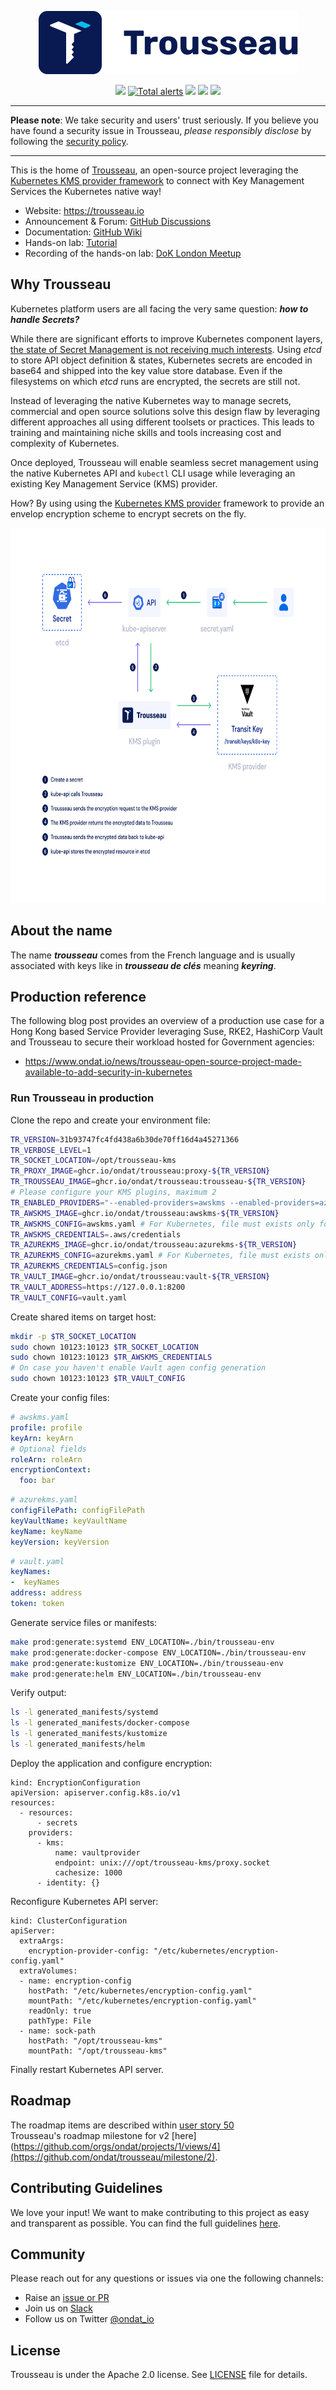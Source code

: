 
<p align="center">
    <img src="https://github.com/ondat/trousseau/blob/main/assets/logo-horizontal.png" >
</p>
<p align="center">
    <a href="https://goreportcard.com/report/github.com/ondat/trousseau">
        <img src="https://goreportcard.com/badge/github.com/ondat/trousseau" /></a>
    <a href="https://lgtm.com/projects/g/ondat/trousseau/alerts/">
        <img alt="Total alerts" src="https://img.shields.io/lgtm/alerts/g/ondat/trousseau.svg?logo=lgtm&logoWidth=18"/></a>
    <a href="https://github.com/ondat/trousseau/actions/workflows/e2e-on-pr.yml" alt="end-2-end build">
        <img src="https://github.com/ondat/trousseau/actions/workflows/e2e-on-pr.yml/badge.svg" /></a>
    <a href="https://bestpractices.coreinfrastructure.org/projects/5460" alt="CII Best Practices">
        <img src="https://bestpractices.coreinfrastructure.org/projects/5460/badge" /></a>
    <a href="https://github.com/ondat/trousseau/pkgs/container/trousseau" alt="pulled images">
        <img src="https://img.shields.io/badge/pulled%20images-15.2k-brightgreen" /></a>
</p>

-----

**Please note**: We take security and users' trust seriously. If you believe you have found a security issue in Trousseau, *please responsibly disclose* by following the [security policy](https://github.com/ondat/trousseau/security/policy). 

-----

This is the home of [Trousseau](https://trousseau.io), an open-source project leveraging the [Kubernetes KMS provider framework](https://kubernetes.io/docs/tasks/administer-cluster/kms-provider/) to connect with Key Management Services the Kubernetes native way! 

* Website: https://trousseau.io 
* Announcement & Forum: [GitHub Discussions](https://github.com/ondat/trousseau/discussions)
* Documentation: [GitHub Wiki](https://github.com/ondat/trousseau/wiki)
* Hands-on lab: [Tutorial](https://www.ondat.io/trousseau)
* Recording of the hands-on lab: [DoK London Meetup](https://www.youtube.com/watch?v=BldQHinAIYg) 

## Why Trousseau

Kubernetes platform users are all facing the very same question: ***how to handle Secrets?***  

While there are significant efforts to improve Kubernetes component layers, [the state of Secret Management is not receiving much interests](https://fosdem.org/2021/schedule/event/kubernetes_secret_management/). Using *etcd* to store API object definition & states, Kubernetes secrets are encoded in base64 and shipped into the key value store database.  Even if the filesystems on which *etcd* runs are encrypted, the secrets are still not.   

Instead of leveraging the native Kubernetes way to manage secrets, commercial and open source solutions solve this design flaw by leveraging different approaches all using different toolsets or practices. This leads to training and maintaining niche skills and tools increasing cost and complexity of Kubernetes. 

Once deployed, Trousseau will enable seamless secret management using the native Kubernetes API and ```kubectl``` CLI usage while leveraging an existing Key Management Service (KMS) provider.   

How? By using using the [Kubernetes KMS provider](https://kubernetes.io/docs/tasks/administer-cluster/kms-provider/) framework to provide an envelop encryption scheme to encrypt secrets on the fly.

<p align="center">
    <img src="https://github.com/ondat/trousseau/blob/main/assets/Ondat%20Diagram-w-all.png" height="600">
</p>

## About the name
The name ***trousseau*** comes from the French language and is usually associated with keys like in ***trousseau de clés*** meaning ***keyring***.

## Production reference
The following blog post provides an overview of a production use case for a Hong Kong based Service Provider leveraging Suse, RKE2, HashiCorp Vault and Trousseau to secure their workload hosted for Government agencies:
* https://www.ondat.io/news/trousseau-open-source-project-made-available-to-add-security-in-kubernetes 

### Run Trousseau in production
Clone the repo and create your environment file:
```bash
TR_VERSION=31b93747fc4fd438a6b30de70ff16d4a45271366
TR_VERBOSE_LEVEL=1
TR_SOCKET_LOCATION=/opt/trousseau-kms
TR_PROXY_IMAGE=ghcr.io/ondat/trousseau:proxy-${TR_VERSION}
TR_TROUSSEAU_IMAGE=ghcr.io/ondat/trousseau:trousseau-${TR_VERSION}
# Please configure your KMS plugins, maximum 2
TR_ENABLED_PROVIDERS="--enabled-providers=awskms --enabled-providers=azurekms --enabled-providers=vault"
TR_AWSKMS_IMAGE=ghcr.io/ondat/trousseau:awskms-${TR_VERSION}
TR_AWSKMS_CONFIG=awskms.yaml # For Kubernetes, file must exists only for generation
TR_AWSKMS_CREDENTIALS=.aws/credentials
TR_AZUREKMS_IMAGE=ghcr.io/ondat/trousseau:azurekms-${TR_VERSION}
TR_AZUREKMS_CONFIG=azurekms.yaml # For Kubernetes, file must exists only for generation
TR_AZUREKMS_CREDENTIALS=config.json
TR_VAULT_IMAGE=ghcr.io/ondat/trousseau:vault-${TR_VERSION}
TR_VAULT_ADDRESS=https://127.0.0.1:8200
TR_VAULT_CONFIG=vault.yaml
```

Create shared items on target host:
```bash
mkdir -p $TR_SOCKET_LOCATION
sudo chown 10123:10123 $TR_SOCKET_LOCATION
sudo chown 10123:10123 $TR_AWSKMS_CREDENTIALS
# On case you haven't enable Vault agen config generation
sudo chown 10123:10123 $TR_VAULT_CONFIG
```

Create your config files:
```yaml
# awskms.yaml
profile: profile
keyArn: keyArn
# Optional fields
roleArn: roleArn
encryptionContext:
  foo: bar
```
```yaml
# azurekms.yaml
configFilePath: configFilePath
keyVaultName: keyVaultName
keyName: keyName
keyVersion: keyVersion
```
```yaml
# vault.yaml
keyNames:
-  keyNames
address: address
token: token
```

Generate service files or manifests:
```bash
make prod:generate:systemd ENV_LOCATION=./bin/trousseau-env
make prod:generate:docker-compose ENV_LOCATION=./bin/trousseau-env
make prod:generate:kustomize ENV_LOCATION=./bin/trousseau-env
make prod:generate:helm ENV_LOCATION=./bin/trousseau-env
```

Verify output:
```bash
ls -l generated_manifests/systemd
ls -l generated_manifests/docker-compose
ls -l generated_manifests/kustomize
ls -l generated_manifests/helm
```

Deploy the application and configure encryption:
```
kind: EncryptionConfiguration
apiVersion: apiserver.config.k8s.io/v1
resources:
  - resources:
      - secrets
    providers:
      - kms:
          name: vaultprovider
          endpoint: unix:///opt/trousseau-kms/proxy.socket
          cachesize: 1000
      - identity: {}
```

Reconfigure Kubernetes API server:
```
kind: ClusterConfiguration
apiServer:
  extraArgs:
    encryption-provider-config: "/etc/kubernetes/encryption-config.yaml"
  extraVolumes:
  - name: encryption-config
    hostPath: "/etc/kubernetes/encryption-config.yaml"
    mountPath: "/etc/kubernetes/encryption-config.yaml"
    readOnly: true
    pathType: File
  - name: sock-path
    hostPath: "/opt/trousseau-kms"
    mountPath: "/opt/trousseau-kms"
```

Finally restart Kubernetes API server.


## Roadmap
The roadmap items are described within [user story 50](https://github.com/ondat/trousseau/issues/50)  
Trousseau's roadmap milestone for v2 [here](https://github.com/orgs/ondat/projects/1/views/4](https://github.com/ondat/trousseau/milestone/2).

## Contributing Guidelines
We love your input! We want to make contributing to this project as easy and transparent as possible. You can find the full guidelines [here](https://github.com/ondat/trousseau/blob/main/CONTRIBUTING.md).

## Community
Please reach out for any questions or issues via one the following channels:  
* Raise an [issue or PR](https://github.com/ondat/trousseau/issues)
* Join us on [Slack](https://storageos.slack.com/archives/C03CPK9EHJR) 
* Follow us on Twitter [@ondat_io](https://twitter.com/ondat_io)

## License
Trousseau is under the Apache 2.0 license. See [LICENSE](https://github.com/ondat/trousseau/blob/main/LICENSE) file for details.
